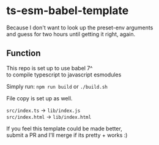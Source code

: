 # ts-esm-babel-template
Because I don't want to look up the preset-env arguments<br/>
and guess for two hours until getting it right, again.

## Function
This repo is set up to use babel 7^<br/>
to compile typescript to javascript esmodules<br/>

Simply run:
`npm run build` or `./build.sh`

File copy is set up as well.

`src/index.ts` -> `lib/index.js`<br/>
`src/index.html` -> `lib/index.html`

If you feel this template could be made better,<br/>
submit a PR and I'll merge if its pretty + works :)
